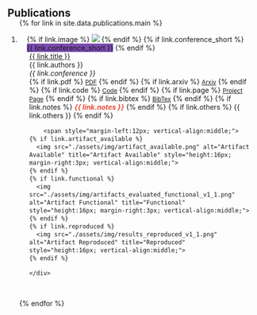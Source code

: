 <h2 id="publications" style="margin: 2px 0px -15px;">Publications</h2>

<div class="publications">
<ol class="bibliography">

{% for link in site.data.publications.main %}

<li>

<div class="pub-row">


  <div class="col-sm-3 abbr" style="position: relative;padding-right: 15px;padding-left: 15px;">
    {% if link.image %} 
     <img src="{{ link.image }}" class="teaser img-fluid z-depth-1" style="width=100;height=40%">
    {% endif %}
    {% if link.conference_short %} 
    <abbr class="badge" style="background-color: #7b4bb0">{{ link.conference_short }}</abbr>
    {% endif %}
  </div>

  <div class="col-sm-9" style="position: relative;padding-right: 10px;padding-left: 20px;">
      <div class="title"><a href="{{ link.pdf }}">{{ link.title }}</a></div>
      <div class="author">{{ link.authors }}</div>
      <div class="periodical"><em>{{ link.conference }}</em>
      </div>
    <div class="links">
      {% if link.pdf %} 
      <a href="{{ link.pdf }}" class="btn btn-sm z-depth-0" role="button" target="_blank" style="font-size:12px;">PDF</a>
      {% endif %}
      {% if link.arxiv %} 
      <a href="{{ link.arxiv }}" class="btn btn-sm z-depth-0" role="button" target="_blank" style="font-size:12px;">Arxiv</a>
      {% endif %}
      {% if link.code %} 
      <a href="{{ link.code }}" class="btn btn-sm z-depth-0" role="button" target="_blank" style="font-size:12px;">Code</a>
      {% endif %}
      {% if link.page %} 
      <a href="{{ link.page }}" class="btn btn-sm z-depth-0" role="button" target="_blank" style="font-size:12px;">Project Page</a>
      {% endif %}
      {% if link.bibtex %} 
      <a href="{{ link.bibtex }}" class="btn btn-sm z-depth-0" role="button" target="_blank" style="font-size:12px;">BibTex</a>
      {% endif %}
      {% if link.notes %} 
      <strong> <i style="color:#e74d3c">{{ link.notes }}</i></strong>
      {% endif %}
      {% if link.others %} 
      {{ link.others }}
      {% endif %}

        <span style="margin-left:12px; vertical-align:middle;">
    {% if link.artifact_available %}
      <img src="./assets/img/artifact_available.png" alt="Artifact Available" title="Artifact Available" style="height:16px; margin-right:3px; vertical-align:middle;">
    {% endif %}
    {% if link.functional %}
      <img src="./assets/img/artifacts_evaluated_functional_v1_1.png" alt="Artifact Functional" title="Functional" style="height:16px; margin-right:3px; vertical-align:middle;">
    {% endif %}
    {% if link.reproduced %}
      <img src="./assets/img/results_reproduced_v1_1.png" alt="Artifact Reproduced" title="Reproduced" style="height:16px; vertical-align:middle;">
    {% endif %}
  </span>
  
      
    </div>
  </div>
</div>
</li>

<br>

{% endfor %}

</ol>
</div>

